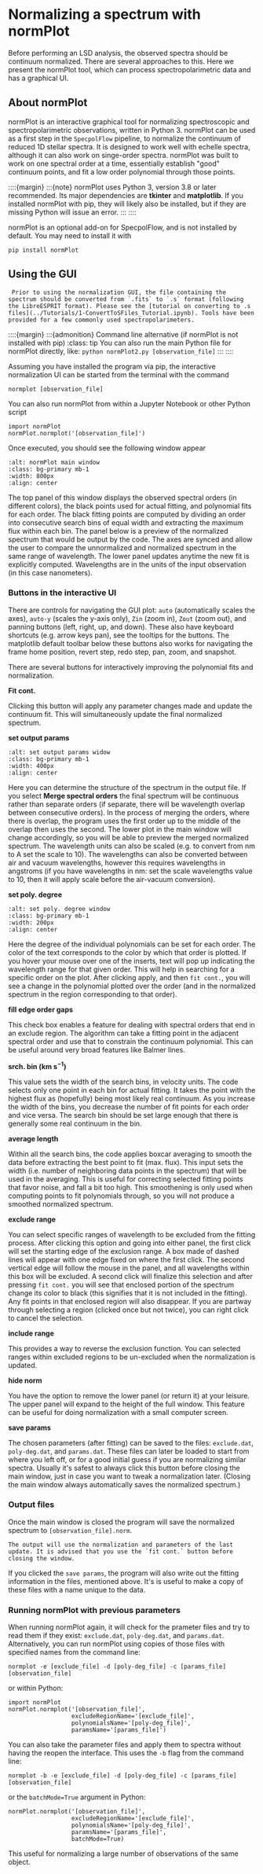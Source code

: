 # Normalizing a spectrum with normPlot

Before performing an LSD analysis, the observed spectra should be continuum normalized. There are several approaches to this. Here we present the normPlot tool, which can process spectropolarimetric data and has a graphical UI.

## About normPlot

 normPlot is an interactive graphical tool for normalizing spectroscopic and spectropolarimetric observations, written in Python 3. normPlot can be used as a first step in the `SpecpolFlow` pipeline, to normalize the continuum of reduced 1D stellar spectra. It is designed to work well with echelle spectra, although it can also work on singe-order spectra. normPlot was built to work on one spectral order at a time, essentially establish "good" continuum points, and fit a low order polynomial through those points.

::::{margin}
:::{note}
normPlot uses Python 3, version 3.8 or later recommended. Its major dependencies are **tkinter** and **matplotlib**. If you installed normPlot with pip, they will likely also be installed, but if they are missing Python will issue an error. 
:::
::::

normPlot is an optional add-on for SpecpolFlow, and is not installed by default.  You may need to install it with
```
pip install normPlot
```

## Using the GUI

```{note}
 Prior to using the normalization GUI, the file containing the spectrum should be converted from `.fits` to `.s` format (following the LibreESPRIT format). Please see the [tutorial on converting to .s files](../Tutorials/1-ConvertToSFiles_Tutorial.ipynb). Tools have been provided for a few commonly used spectropolarimeters.  
```

::::{margin}
:::{admonition} Command line alternative (if normPlot is not installed with pip)
:class: tip 
You can also run the main Python file for normPlot directly, like:
`python normPlot2.py [observation_file]`
:::
::::

Assuming you have installed the program via pip, the interactive normalization UI can be started from the terminal with the command 
```
normplot [observation_file]
```

You can also run normPlot from within a Jupyter Notebook or other Python script
```
import normPlot
normPlot.normplot('[observation_file]')
```
Once executed, you should see the following window appear

```{image} normplot_images/user_guide_gui.png
:alt: normPlot main window
:class: bg-primary mb-1
:width: 800px
:align: center
```

The top panel of this window displays the observed spectral orders (in different colors), the black points used for actual fitting, and polynomial fits for each order. The black fitting points are computed by dividing an order into consecutive search bins of equal width and extracting the maximum flux within each bin. The panel below is a preview of the normalized spectrum that would be output by the code. The axes are synced and allow the user to compare the unnormalized and normalized spectrum in the same range of wavelength. The lower panel updates anytime the new fit is explicitly computed. Wavelengths are in the units of the input observation (in this case nanometers).

### Buttons in the interactive UI

There are controls for navigating the GUI plot:
`auto` (automatically scales the axes), `auto-y` (scales the y-axis only), `Zin` (zoom in), `Zout` (zoom out), and panning buttons (left, right, up, and down).
These also have keyboard shortcuts (e.g. arrow keys pan), see the tooltips for the buttons.
The matplotlib default toolbar below these buttons also works for navigating the frame home position, revert step, redo step, pan, zoom, and snapshot.

There are several buttons for interactively improving the polynomial fits and normalization. 

**Fit cont.**

Clicking this button will apply any parameter changes made and update the continuum fit. This will simultaneously update the final normalized spectrum. 


**set output params**

```{image} normplot_images/user_guide_set_output.png
:alt: set output params widow
:class: bg-primary mb-1
:width: 400px
:align: center
```

Here you can determine the structure of the spectrum in the output file. If you select **Merge spectral orders** the final spectrum will be continuous rather than separate orders (if separate, there will be wavelength overlap between consecutive orders). In the process of merging the orders, where there is overlap, the program uses the first order up to the middle of the overlap then uses the second. The lower plot in the main window will change accordingly, so you will be able to preview the merged normalized spectrum. The wavelength units can also be scaled (e.g. to convert from nm to A set the scale to 10). The wavelengths can also be converted between air and vacuum wavelengths, however this requires wavelengths in angstroms (if you have wavelengths in nm: set the scale wavelengths value to 10, then it will apply scale before the air-vacuum conversion). 

**set poly. degree**

```{image} normplot_images/user_guide_polyfit_params.png
:alt: set poly. degree window
:class: bg-primary mb-1
:width: 200px
:align: center
```

Here the degree of the individual polynomials can be set for each order. The color of the text corresponds to the color by which that order is plotted. If you hover your mouse over one of the inserts, text will pop up indicating the wavelength range for that given order. This will help in searching for a specific order on the plot. After clicking apply, and then `fit cont.`, you will see a change in the polynomial plotted over the order (and in the normalized spectrum in the region corresponding to that order). 

**fill edge order gaps**

This check box enables a feature for dealing with spectral orders that end in an exclude region.  The algorithm can take a fitting point in the adjacent spectral order and use that to constrain the continuum polynomial.  This can be useful around very broad features like Balmer lines.

**srch. bin (km s$^{-1}$)**

This value sets the width of the search bins, in velocity units. The code selects only one point in each bin for actual fitting. It takes the point with the highest flux as (hopefully) being most likely real continuum. As you increase the width of the bins, you decrease the number of fit points for each order and vice versa. The search bin should be set large enough that there is generally some real continuum in the bin.  

**average length**

Within all the search bins, the code applies boxcar averaging to smooth the data before extracting the best point to fit (max. flux). This input sets the width (i.e. number of neighboring data points in the spectrum) that will be used in the averaging. This is useful for correcting selected fitting points that favor noise, and fall a bit too high. This smoothening is only used when computing points to fit polynomials through, so you will not produce a smoothed normalized spectrum.     

**exclude range**

You can select specific ranges of wavelength to be excluded from the fitting process. After clicking this option and going into either panel, the first click will set the starting edge of the exclusion range. A box made of dashed lines will appear with one edge fixed on where the first click. The second vertical edge will follow the mouse in the panel, and all wavelengths within this box will be excluded. A second click will finalize this selection and after pressing `fit cont.` you will see that enclosed portion of the spectrum change its color to black (this signifies that it is not included in the fitting). Any fit points in that enclosed region will also disappear.  If you are partway through selecting a region (clicked once but not twice), you can right click to cancel the selection.

**include range**

This provides a way to reverse the exclusion function. You can selected ranges within excluded regions to be un-excluded when the normalization is updated. 

**hide norm**

You have the option to remove the lower panel (or return it) at your leisure. The upper panel will expand to the height of the full window. This feature can be useful for doing normalization with a small computer screen.

**save params**

The chosen parameters (after fitting) can be saved to the files:  `exclude.dat`, `poly-deg.dat`, and `params.dat`.  These files can later be loaded to start from where you left off, or for a good initial guess if you are normalizing similar spectra.  Usually it's safest to always click this button before closing the main window, just in case you want to tweak a normalization later.  (Closing the main window always automatically saves the normalized spectrum.)

###  Output files
Once the main window is closed the program will save the normalized spectrum to `[observation_file].norm`.
```{note}
The output will use the normalization and parameters of the last update. It is advised that you use the `fit cont.` button before closing the window.
```

If you clicked the `save params`, the program will also write out the fitting information in the files, mentioned above. It's is useful to make a copy of these files with a name unique to the data. 

### Running normPlot with previous parameters
When running normPlot again, it will check for the prameter files and try to read them if they exist: `exclude.dat`, `poly-deg.dat`, and `params.dat`.  Alternatively, you can run normPlot using copies of those files with specified names from the command line:
```
normplot -e [exclude_file] -d [poly-deg_file] -c [params_file] [observation_file]
```
or within Python:
```
import normPlot
normPlot.normplot('[observation_file]',
                  excludeRegionName='[exclude_file]', 
                  polynomialsName='[poly-deg_file]', 
                  paramsName='[params_file]')
```

You can also take the parameter files and apply them to spectra without having the reopen the interface.  This uses the `-b` flag from the command line:
```
normplot -b -e [exclude_file] -d [poly-deg_file] -c [params_file] [observation_file]
```
or the `batchMode=True` argument in Python:
```
normPlot.normplot('[observation_file]',
                  excludeRegionName='[exclude_file]', 
                  polynomialsName='[poly-deg_file]', 
                  paramsName='[params_file]',
                  batchMode=True)
```
This useful for normalizing a large number of observations of the same object. 



